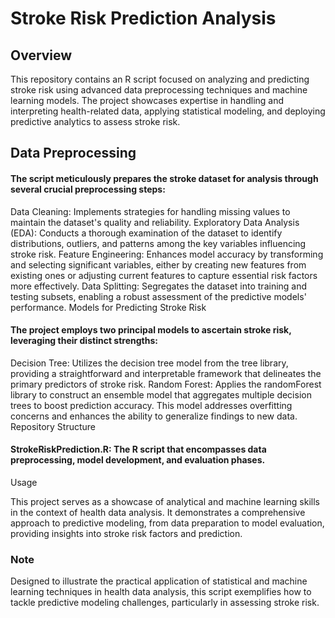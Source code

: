 # Stroke Risk Prediction Analysis

## Overview

This repository contains an R script focused on analyzing and predicting stroke risk using advanced data preprocessing techniques and machine learning models. The project showcases expertise in handling and interpreting health-related data, applying statistical modeling, and deploying predictive analytics to assess stroke risk.

## Data Preprocessing

#### The script meticulously prepares the stroke dataset for analysis through several crucial preprocessing steps:

Data Cleaning: Implements strategies for handling missing values to maintain the dataset's quality and reliability.
Exploratory Data Analysis (EDA): Conducts a thorough examination of the dataset to identify distributions, outliers, and patterns among the key variables influencing stroke risk.
Feature Engineering: Enhances model accuracy by transforming and selecting significant variables, either by creating new features from existing ones or adjusting current features to capture essential risk factors more effectively.
Data Splitting: Segregates the dataset into training and testing subsets, enabling a robust assessment of the predictive models' performance.
Models for Predicting Stroke Risk

#### The project employs two principal models to ascertain stroke risk, leveraging their distinct strengths:

Decision Tree: Utilizes the decision tree model from the tree library, providing a straightforward and interpretable framework that delineates the primary predictors of stroke risk.
Random Forest: Applies the randomForest library to construct an ensemble model that aggregates multiple decision trees to boost prediction accuracy. This model addresses overfitting concerns and enhances the ability to generalize findings to new data.
Repository Structure

#### StrokeRiskPrediction.R: The R script that encompasses data preprocessing, model development, and evaluation phases.
Usage

This project serves as a showcase of analytical and machine learning skills in the context of health data analysis. It demonstrates a comprehensive approach to predictive modeling, from data preparation to model evaluation, providing insights into stroke risk factors and prediction.

### Note

Designed to illustrate the practical application of statistical and machine learning techniques in health data analysis, this script exemplifies how to tackle predictive modeling challenges, particularly in assessing stroke risk.

